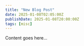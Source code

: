 ```yaml
---
title: "New Blog Post"
date: 2025-01-08T02:05:00Z
publishDate: 2025-01-08T20:00:00Z
tags: [misc]
---
```


Content goes here...